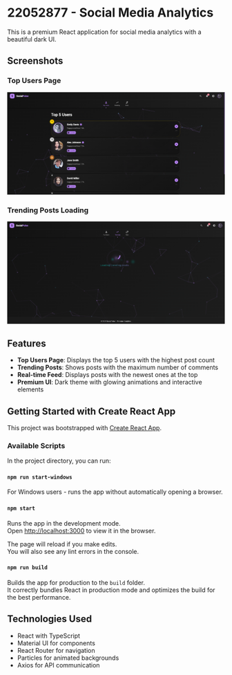 # 22052877 - Social Media Analytics

This is a premium React application for social media analytics with a beautiful dark UI.

## Screenshots

### Top Users Page
![Top Users Page](./Screenshot%202025-04-02%20202550.png)

### Trending Posts Loading
![Trending Posts Loading](./Screenshot%202025-04-02%20202558.png)

## Features

- **Top Users Page**: Displays the top 5 users with the highest post count
- **Trending Posts**: Shows posts with the maximum number of comments
- **Real-time Feed**: Displays posts with the newest ones at the top
- **Premium UI**: Dark theme with glowing animations and interactive elements

## Getting Started with Create React App

This project was bootstrapped with [Create React App](https://github.com/facebook/create-react-app).

### Available Scripts

In the project directory, you can run:

#### `npm run start-windows`

For Windows users - runs the app without automatically opening a browser.

#### `npm start`

Runs the app in the development mode.\
Open [http://localhost:3000](http://localhost:3000) to view it in the browser.

The page will reload if you make edits.\
You will also see any lint errors in the console.

#### `npm run build`

Builds the app for production to the `build` folder.\
It correctly bundles React in production mode and optimizes the build for the best performance.

## Technologies Used

- React with TypeScript
- Material UI for components
- React Router for navigation
- Particles for animated backgrounds
- Axios for API communication

